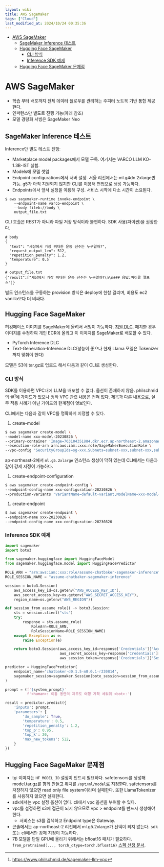 ```yaml
---
layout: wiki 
title: AWS SageMaker
tags: ["Cloud"]
last_modified_at: 2024/10/24 00:35:36
---
```


- [AWS SageMaker](#aws-sagemaker)
  - [SageMaker Inference 테스트](#sagemaker-inference-테스트)
  - [Hugging Face SageMaker](#hugging-face-sagemaker)
    - [CLI 방식](#cli-방식)
    - [Inference SDK 예제](#inference-sdk-예제)
  - [Hugging Face SageMaker 문제점](#hugging-face-sagemaker-문제점)

# AWS SageMaker
- 학습 부터 배포까지 전체 데이터 플로우를 관리하는 주피터 노트북 기반 통합 제공한다. 
- 인퍼런스만 별도로 진행 가능(아래 참조)
- 모델 경량화 서빙은 SageMaker Neo

## SageMaker Inference 테스트
Inference만 별도 테스트 진행:
- Marketplace model packages에서 모델 구독. 여기서는 VARCO LLM KO-1.3B-IST 실험.
- Models에 모델 셋업
- Endpoint configurations에서 서버 설정. 서울 리전에서는 ml.g4dn.2xlarge만 가능. g5가 아직 지원되지 않지만 CLI를 이용해 편법으로 생성 가능하다.
- Endpoints에서 앞서 설정을 이용해 구성. 서비스 시작에 다소 시간이 소요된다.
```
$ aws sagemaker-runtime invoke-endpoint \
    --endpoint-name varco-endpoint \
    --body fileb://body \
    output_file.txt
```

CLI 호출은 REST가 아니라 파일 저장 방식이라 불편하다. SDK 사용(파이썬)을 권장한다.

```
# body
{
  "text": "세상에서 가장 위대한 운동 선수는 누구일까?",
  "request_output_len": 512,
  "repetition_penalty": 1.2,
  "temperature": 0.5
}
```

```
# output_file.txt
{"result":["세상에서 가장 위대한 운동 선수는 누구일까?\n\n### 응답:마이클 펠프스"]}
```

별도 인스턴스를 구동하는 provision 방식은 deploy에 한참 걸리며, 비용도 ec2 vanilla보다 더 비싸다.

## Hugging Face SageMaker

허깅페이스 이미지를 SageMaker에 올려서 서빙이 가능하다. [지원 DLC](https://github.com/aws/deep-learning-containers/blob/master/available_images.md). 패치한 경우 이미지를 수정하여 개인 ECR에 올리고 이 이미지를 SageMaker로 배포할 수 있다.

- PyTorch Inference DLC
- Text-Generation-Inference DLC(성능이 좋으나 현재 Llama 모델은 Tokenizer까지 맞춰야 한다)

모델은 S3에 tar.gz로 업로드 해서 다음과 같이 CLI로 생성한다.

### CLI 방식

SDK를 이용하면 VPC내에 LLM을 배포할 수 없다. 옵션이 존재하지 않음. philschmid의 글[^fn-vpc]에 가이드가 있으나 정작 VPC 관련 내용은 전혀 없다. 제목과 다른 내용으로, 실무 적용 사례가 아닌 가이드의 한계점이 엿보인다.

[^fn-vpc]: <https://www.philschmid.de/sagemaker-llm-vpc>

CLI에서는 다음과 같이 VPC를 명확하게 지정할 수 있다.

1. create-model
```bash
$ aws sagemaker create-model \
--model-name xxx-model-20230826 \
--primary-container 'Image=763104351884.dkr.ecr.ap-northeast-2.amazonaws.com/huggingface-pytorch-inference:2.0.0-transformers4.28.1-gpu-py310-cu118-ubuntu20.04,Mode=SingleModel,ModelDataUrl=s3://xxx-models/model.tar.gz,Environment={SAGEMAKER_CONTAINER_LOG_LEVEL=20,SAGEMAKER_REGION=ap-northeast-2}' \
--execution-role-arn arn:aws:iam::xxx:role/SageMakerExecutionRole \
--vpc-config 'SecurityGroupIds=sg-xxx,Subnets=subnet-xxx,subnet-xxx,subnet-xxx,subnet-xxx'
```
ap-northeast-2에서 `ml.g5.2xlarge` 인스턴스 생성이 막혀 있는데 CLI에서는 다음과 같이 강제 지정이 가능하다.
1. create-endpoint-configuration
```bash
$ aws sagemaker create-endpoint-config \
--endpoint-config-name xxx-configuration-20230826 \
--production-variants 'VariantName=default-variant,ModelName=xxx-model-20230826,InitialInstanceCount=1,InstanceType=ml.g5.2xlarge,InitialVariantWeight=1.0'
```

1. create-endpoint
```bash
$ aws sagemaker create-endpoint \
--endpoint-name xxx-20230826 \
--endpoint-config-name xxx-configuration-20230826
```

### Inference SDK 예제

```python
import sagemaker
import boto3

from sagemaker.huggingface import HuggingFaceModel
from sagemaker.huggingface.model import HuggingFacePredictor

ROLE_ARN = "arn:aws:iam::xxx:role/assume-chatbaker-sagemaker-inference"
ROLE_SESSION_NAME = "assume-chatbaker-sagemaker-inference"

session = boto3.Session(
    aws_access_key_id=os.getenv("AWS_ACCESS_KEY_ID"),
    aws_secret_access_key=os.getenv("AWS_SECRET_ACCESS_KEY"),
    region_name=os.getenv("AWS_REGION"))

def session_from_assume_role() -> boto3.Session:
    sts = session.client("sts")
    try:
        response = sts.assume_role(
            RoleArn=ROLE_ARN,
            RoleSessionName=ROLE_SESSION_NAME)
    except Exception as e:
        raise Exception(e)

    return boto3.Session(aws_access_key_id=response['Credentials']['AccessKeyId'],
                         aws_secret_access_key=response['Credentials']['SecretAccessKey'],
                         aws_session_token=response['Credentials']['SessionToken'])

predictor = HuggingFacePredictor(
    endpoint_name='chatbaker-d0.1.5-m0.0.1-r230814',
    sagemaker_session=sagemaker.Session(boto_session=session_from_assume_role()),
)

prompt = (f'{system_prompt}'
          f'<human>: 이틍 동안의 제주도 여행 계획 세워줘 <bot>:')

result = predictor.predict({
    'inputs': prompt,
    'parameters': {
        'do_sample': True,
        'temperature': 0.5,
        'repetition_penalty': 1.2,
        'top_p': 0.95,
        'top_k': 20,
        'max_new_tokens': 512,
    }
})
```

## Hugging Face SageMaker 문제점
- tgi 이미지는 `HF_MODEL_ID` 설정이 반드시 필요하다. safetensors를 생성해 model.tar.gz를 함께 만들고 위치를 `/opt/ml/model`로 지정한다. safetensors를 저장하지 않으면 read only file system이라며 실패한다. 또한 LlamaTokenizer를 사용하지 않으면 실패한다.
- sdk에서는 vpc 설정 옵션이 없다. cli에서 vpc 옵션을 부여할 수 있다.
- vpc를 설정하면 s3에 접근이 되지 않으므로 vpc > endpoint를 반드시 생성해야 한다.
  - 서비스는 s3를 검색하고 Endpoint type은 Gateway.
- 콘솔에서는 ap-northeast-2 리전에서 ml.g5.2xlarge가 선택이 되지 않는다. sdk 또는 cli에서만 강제 지정이 가능하다.
- 7B 모델을 단일 GPU에 올리기 위해서는 bfloat16 패치가 필요하다. `from_pretrained(..., torch_dtype=torch.bfloat16)` [스펙 산정 문서](https://www.philschmid.de/sagemaker-llama-llm).